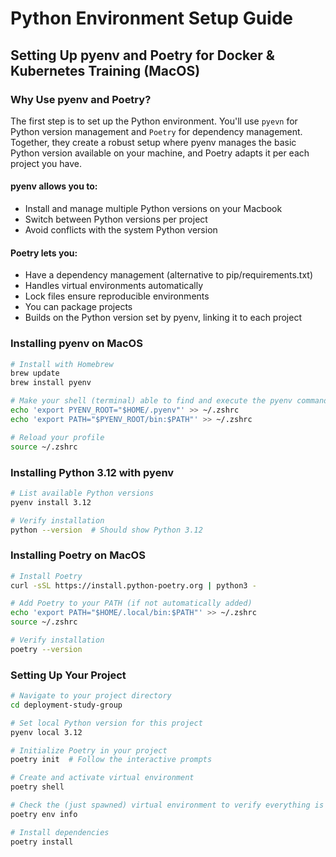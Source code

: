 # Python Environment Setup Guide
## Setting Up pyenv and Poetry for Docker & Kubernetes Training (MacOS)

### Why Use pyenv and Poetry?

The first step is to set up the Python environment. You'll use `pyevn` for Python version management and `Poetry` for 
dependency management. Together, they create a robust setup where pyenv manages the basic Python version available
on your machine, and Poetry adapts it per each project you have.

#### pyenv allows you to:
- Install and manage multiple Python versions on your Macbook
- Switch between Python versions per project
- Avoid conflicts with the system Python version

#### Poetry lets you:
- Have a dependency management (alternative to pip/requirements.txt)
- Handles virtual environments automatically
- Lock files ensure reproducible environments
- You can package projects
- Builds on the Python version set by pyenv, linking it to each project

### Installing pyenv on MacOS

```bash
# Install with Homebrew
brew update
brew install pyenv

# Make your shell (terminal) able to find and execute the pyenv command.
echo 'export PYENV_ROOT="$HOME/.pyenv"' >> ~/.zshrc
echo 'export PATH="$PYENV_ROOT/bin:$PATH"' >> ~/.zshrc

# Reload your profile
source ~/.zshrc
```

### Installing Python 3.12 with pyenv

```bash
# List available Python versions
pyenv install 3.12

# Verify installation
python --version  # Should show Python 3.12
```

### Installing Poetry on MacOS

```bash
# Install Poetry
curl -sSL https://install.python-poetry.org | python3 -

# Add Poetry to your PATH (if not automatically added)
echo 'export PATH="$HOME/.local/bin:$PATH"' >> ~/.zshrc
source ~/.zshrc

# Verify installation
poetry --version
```

### Setting Up Your Project

```bash
# Navigate to your project directory
cd deployment-study-group

# Set local Python version for this project
pyenv local 3.12

# Initialize Poetry in your project
poetry init  # Follow the interactive prompts

# Create and activate virtual environment
poetry shell

# Check the (just spawned) virtual environment to verify everything is correct:
poetry env info

# Install dependencies
poetry install
```
